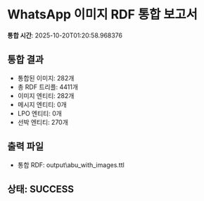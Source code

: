 # WhatsApp 이미지 RDF 통합 보고서

**통합 시간**: 2025-10-20T01:20:58.968376

## 통합 결과
- 통합된 이미지: 282개
- 총 RDF 트리플: 4411개
- 이미지 엔티티: 282개
- 메시지 엔티티: 0개
- LPO 엔티티: 0개
- 선박 엔티티: 270개

## 출력 파일
- 통합 RDF: output\abu_with_images.ttl

## 상태: SUCCESS
